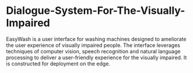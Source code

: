 # Dialogue-System-For-The-Visually-Impaired

EasyWash is a user interface for washing machines designed to ameliorate the user
experience of visually impaired people. The interface leverages techniques of computer vision,
speech recognition and natural language processing to deliver a user-friendly experience for the
visually impaired. It is constructed for deployment on the edge.
